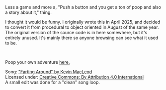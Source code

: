 <p>Less a game and more a, "Push a button and you get a ton of poop and also a story about it," thing.</p>
<p>I thought it would be funny. I originally wrote this in April 2025, and decided to convert it from procedural to object oriented in August of the same year. The original version of the source code is in here somewhere, but it's entirely unused. It's mainly there so anyone browsing can see what it used to be.</p>
<br>
<p>Poop your own adventure <a href="https://tuxedodemon.com/high-score">here.</a></p>

<p>Song: <a target="_blank" title="incompetech.com" href="https://incompetech.com">"Farting Around" by Kevin MacLeod</a>
<br>Licensed under: <a target="_blank" title="creativecommons.org" href="http://creativecommons.org/licenses/by/4.0/">Creative Commons: By Attribution 4.0 International</a>
<br>A small edit was done for a "clean" song loop.</p>
